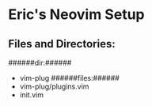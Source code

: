 # Eric's Neovim Setup

## Files and Directories:

######dir:######
  * vim-plug
######files:######
  * vim-plug/plugins.vim
  * init.vim



